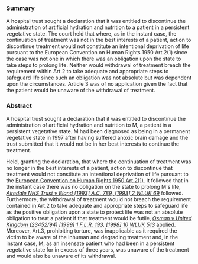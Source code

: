 ### Summary

A hospital trust sought a declaration that it was entitled to discontinue the administration of artificial hydration and nutrition to a patient in a persistent vegetative state. The court held that where, as in the instant case, the continuation of treatment was not in the best interests of a patient, action to discontinue treatment would not constitute an intentional deprivation of life pursuant to the European Convention on Human Rights 1950 Art.2(1) since the case was not one in which there was an obligation upon the state to take steps to prolong life. Neither would withdrawal of treatment breach the requirement within Art.2 to take adequate and appropriate steps to safeguard life since such an obligation was not absolute but was dependent upon the circumstances. Article 3 was of no application given the fact that the patient would be unaware of the withdrawal of treatment.

### Abstract

A hospital trust sought a declaration that it was entitled to discontinue the administration of artificial hydration and nutrition to M, a patient in a persistent vegetative state. M had been diagnosed as being in a permanent vegetative state in 1997 after having suffered anoxic brain damage and the trust submitted that it would not be in her best interests to continue the treatment.

Held, granting the declaration, that where the continuation of treatment was no longer in the best interests of a patient, action to discontinue that treatment would not constitute an intentional deprivation of life pursuant to the [European Convention on Human Rights 1950 Art.2(1)](https://uk.westlaw.com/Document/I1B58031DEC86485FA3AEEFBD8980CD10/View/FullText.html?originationContext=document&transitionType=DocumentItem&ppcid=9ef18f41efb04c65a06c321040da5119&contextData=(sc.Default)). It followed that in the instant case there was no obligation on the state to prolong M's life, _[Airedale NHS Trust v Bland [1993] A.C. 789, [1993] 2 WLUK 69](https://uk.westlaw.com/Document/I53F1E471E42711DA8FC2A0F0355337E9/View/FullText.html?originationContext=document&transitionType=DocumentItem&ppcid=9ef18f41efb04c65a06c321040da5119&contextData=(sc.Default))_ followed. Furthermore, the withdrawal of treatment would not breach the requirement contained in Art.2 to take adequate and appropriate steps to safeguard life as the positive obligation upon a state to protect life was not an absolute obligation to treat a patient if that treatment would be futile, _[Osman v United Kingdom (23452/94) [1999] 1 F.L.R. 193, [1998] 10 WLUK 513](https://uk.westlaw.com/Document/I14AEDD80E42811DA8FC2A0F0355337E9/View/FullText.html?originationContext=document&transitionType=DocumentItem&ppcid=9ef18f41efb04c65a06c321040da5119&contextData=(sc.Default))_ applied. Moreover, Art.3, prohibiting torture, was inapplicable as it required the victim to be aware of the inhuman and degrading treatment and, in the instant case, M, as an insensate patient who had been in a persistent vegetative state for in excess of three years, was unaware of the treatment and would also be unaware of its withdrawal.